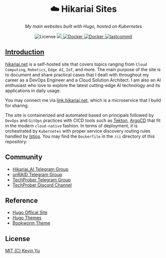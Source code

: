 <h1 align="center"> ☁️ Hikariai Sites</h1>
<p align="center">
    <em>My main websites built with Hugo, hosted on Kubernetes</em>
</p>

<p align="center">
    <img src="https://img.shields.io/github/license/yqlbu/hikariai-web?color=critical" alt="License"/>
    <a href="https://hits.seeyoufarm.com">
      <img src="https://hits.seeyoufarm.com/api/count/incr/badge.svg?url=https%3A%2F%2Fgithub.com%2Fyqlbu%2Fhikariai-web&count_bg=%23D055FF&title_bg=%23555555&icon=&icon_color=%23E7E7E7&title=hits&edge_flat=false"/>
    <img src="https://custom-icon-badges.herokuapp.com/badge/kubernetes-v1.23.6-navy.svg?logo=kubernetes&logoColor=white" alt="Docker">
    <img src="https://custom-icon-badges.herokuapp.com/badge/docker-v20.10-blue.svg?logo=docker&logoColor=white" alt="Docker">
    <img src="https://img.shields.io/github/last-commit/yqlbu/hikariai-web" alt="lastcommit"/>

</p>

## Introduction

[hikariai.net](https://hikariai.net) is a self-hosted site that covers topics ranging from `Cloud Computing`, `Robotics`, `Edge AI`, `IoT`, and more. The main purpose of the site is to document and share practical cases that I dealt with throughout my career as a DevOps Engineer and a Cloud Solution Architect. I am also an AI enthusiast who love to explore the latest cutting-edge AI technology and its applications in daily usage.

You may connect me via [link.hikariai.net](https://link.hikariai.net), which is a microservice that I build for sharing.

The site is containerized and automated based on principals followed by `DevOps` and `GitOps` practices with CICD tools such as [Tekton](https://tekton.dev/), [ArgoCD](https://argoproj.github.io/argo-cd/) that fit in the modern `cloud-native` fashion. In terms of deployment, it is orchestrated by `Kubernetes` with proper service discovery routing rules handled by [Istios](https://istio.io/). You may find the `Dockerfile` in the `/ci` directory of this repository.

## Community

- [Hikariai_AI Telegram Group](https://t.me/hikariai_channel)
- [unRAID Telegram Group](https://t.me/unraid_zh)
- [TechProber Telegram Group](https://t.me/joinchat/7AG3aEQ5I00wY2Q5)
- [TechProber Discord Channel](https://discord.gg/se4RtrB473)

## Reference

- [Hugo Offical Site](https://gohugo.io/)
- [Hugo Themes](https://themes.gohugo.io)
- [Bookworm Theme](https://docs.gethugothemes.com/bookworm/)

## License

[MIT (C) Kevin Yu](https://github.com/yqlbu/hikariai-web/blob/master/LICENSE)
